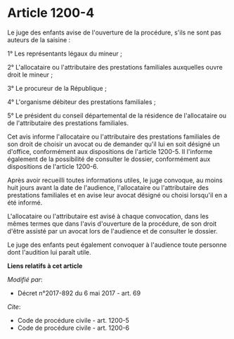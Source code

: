 # Article 1200-4

Le juge des enfants avise de l'ouverture de la procédure, s'ils ne sont pas auteurs de la saisine :

1° Les représentants légaux du mineur ;

2° L'allocataire ou l'attributaire des prestations familiales auxquelles ouvre droit le mineur ;

3° Le procureur de la République ;

4° L'organisme débiteur des prestations familiales ;

5° Le président du conseil départemental de la résidence de l'allocataire ou de l'attributaire des prestations familiales.

Cet avis informe l'allocataire ou l'attributaire des prestations familiales de son droit de choisir un avocat ou de demander
qu'il lui en soit désigné un d'office, conformément aux dispositions de l'article 1200-5. Il l'informe également de la
possibilité de consulter le dossier, conformément aux dispositions de l'article 1200-6.

Après avoir recueilli toutes informations utiles, le juge convoque, au moins huit jours avant la date de l'audience,
l'allocataire ou l'attributaire des prestations familiales et en avise leur avocat désigné ou choisi lorsqu'il en a été
informé.

L'allocataire ou l'attributaire est avisé à chaque convocation, dans les mêmes termes que dans l'avis d'ouverture de la
procédure, de son droit d'être assisté par un avocat lors de l'audience et de consulter le dossier.

Le juge des enfants peut également convoquer à l'audience toute personne dont l'audition lui paraît utile.

**Liens relatifs à cet article**

_Modifié par_:

  - Décret n°2017-892 du 6 mai 2017 - art. 69

_Cite_:

  - Code de procédure civile - art. 1200-5
  - Code de procédure civile - art. 1200-6

